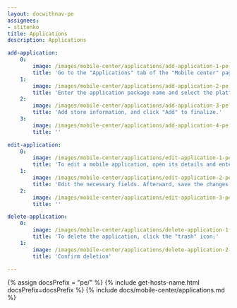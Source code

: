 ```yaml
---
layout: docwithnav-pe
assignees:
- stitenko
title: Applications
description: Applications

add-application:
    0:
        image: /images/mobile-center/applications/add-application-1-pe.png
        title: 'Go to the "Applications" tab of the "Mobile center" page, and click the "+ Add application" button in the upper-right corner of the window.'
    1:
        image: /images/mobile-center/applications/add-application-2-pe.png
        title: 'Enter the application package name and select the platform type: Android or iOS. Remember the autogenerated "Application Secret" or input your own. Specify the application status. Optionally, provide the minimum and latest application versions along with their release notes;'
    2:
        image: /images/mobile-center/applications/add-application-3-pe.png
        title: 'Add store information, and click "Add" to finalize.'
    3:
        image: /images/mobile-center/applications/add-application-4-pe.png
        title: ''

edit-application:
    0:
        image: /images/mobile-center/applications/edit-application-1-pe.png
        title: 'To edit a mobile application, open its details and enter the edit mode by clicking the large orange "pencil" button;'
    1:
        image: /images/mobile-center/applications/edit-application-2-pe.png
        title: 'Edit the necessary fields. Afterward, save the changes;'
    2:
        image: /images/mobile-center/applications/edit-application-3-pe.png
        title: ''

delete-application:
    0:
        image: /images/mobile-center/applications/delete-application-1-pe.png
        title: 'To delete the application, click the "trash" icon;'
    1:
        image: /images/mobile-center/applications/delete-application-2-pe.png
        title: 'Confirm deletion'

---
```


{% assign docsPrefix = "pe/" %}
{% include get-hosts-name.html docsPrefix=docsPrefix %}
{% include docs/mobile-center/applications.md %}